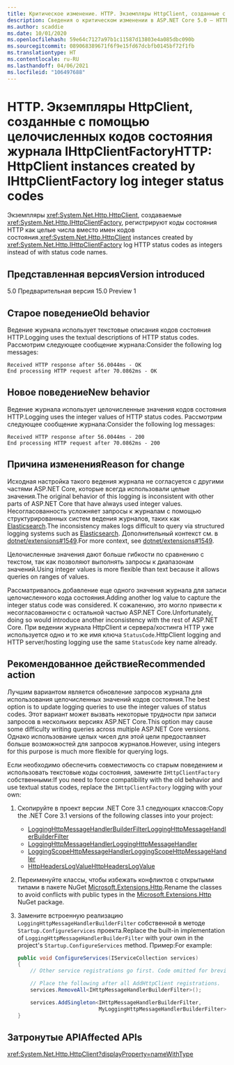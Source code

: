 ```yaml
---
title: Критическое изменение. HTTP. Экземпляры HttpClient, созданные с помощью целочисленных кодов состояния журнала IHttpClientFactory
description: Сведения о критическом изменении в ASP.NET Core 5.0 — HTTP. Экземпляры HttpClient, созданные с помощью целочисленных кодов состояния журнала IHttpClientFactory
ms.author: scaddie
ms.date: 10/01/2020
ms.openlocfilehash: 59e64c7127a97b1c11587d13803e4a085dbc090b
ms.sourcegitcommit: 089068389671f6f9e15fd67dcbfb0145bf72f1fb
ms.translationtype: HT
ms.contentlocale: ru-RU
ms.lasthandoff: 04/06/2021
ms.locfileid: "106497688"
---
```

# <a name="http-httpclient-instances-created-by-ihttpclientfactory-log-integer-status-codes"></a><span data-ttu-id="c46b6-103">HTTP. Экземпляры HttpClient, созданные с помощью целочисленных кодов состояния журнала IHttpClientFactory</span><span class="sxs-lookup"><span data-stu-id="c46b6-103">HTTP: HttpClient instances created by IHttpClientFactory log integer status codes</span></span>

<span data-ttu-id="c46b6-104">Экземпляры <xref:System.Net.Http.HttpClient>, создаваемые <xref:System.Net.Http.IHttpClientFactory>, регистрируют коды состояния HTTP как целые числа вместо имен кодов состояния.</span><span class="sxs-lookup"><span data-stu-id="c46b6-104"><xref:System.Net.Http.HttpClient> instances created by <xref:System.Net.Http.IHttpClientFactory> log HTTP status codes as integers instead of with status code names.</span></span>

## <a name="version-introduced"></a><span data-ttu-id="c46b6-105">Представленная версия</span><span class="sxs-lookup"><span data-stu-id="c46b6-105">Version introduced</span></span>

<span data-ttu-id="c46b6-106">5.0 Предварительная версия 1</span><span class="sxs-lookup"><span data-stu-id="c46b6-106">5.0 Preview 1</span></span>

## <a name="old-behavior"></a><span data-ttu-id="c46b6-107">Старое поведение</span><span class="sxs-lookup"><span data-stu-id="c46b6-107">Old behavior</span></span>

<span data-ttu-id="c46b6-108">Ведение журнала использует текстовые описания кодов состояния HTTP.</span><span class="sxs-lookup"><span data-stu-id="c46b6-108">Logging uses the textual descriptions of HTTP status codes.</span></span> <span data-ttu-id="c46b6-109">Рассмотрим следующее сообщение журнала:</span><span class="sxs-lookup"><span data-stu-id="c46b6-109">Consider the following log messages:</span></span>

```output
Received HTTP response after 56.0044ms - OK
End processing HTTP request after 70.0862ms - OK
```

## <a name="new-behavior"></a><span data-ttu-id="c46b6-110">Новое поведение</span><span class="sxs-lookup"><span data-stu-id="c46b6-110">New behavior</span></span>

<span data-ttu-id="c46b6-111">Ведение журнала использует целочисленные значения кодов состояния HTTP.</span><span class="sxs-lookup"><span data-stu-id="c46b6-111">Logging uses the integer values of HTTP status codes.</span></span> <span data-ttu-id="c46b6-112">Рассмотрим следующее сообщение журнала:</span><span class="sxs-lookup"><span data-stu-id="c46b6-112">Consider the following log messages:</span></span>

```output
Received HTTP response after 56.0044ms - 200
End processing HTTP request after 70.0862ms - 200
```

## <a name="reason-for-change"></a><span data-ttu-id="c46b6-113">Причина изменения</span><span class="sxs-lookup"><span data-stu-id="c46b6-113">Reason for change</span></span>

<span data-ttu-id="c46b6-114">Исходная настройка такого ведения журнала не согласуется с другими частями ASP.NET Core, которые всегда использовали целые значения.</span><span class="sxs-lookup"><span data-stu-id="c46b6-114">The original behavior of this logging is inconsistent with other parts of ASP.NET Core that have always used integer values.</span></span> <span data-ttu-id="c46b6-115">Несогласованность усложняет запросы к журналам с помощью структурированных систем ведения журналов, таких как [Elasticsearch](https://www.elastic.co/elasticsearch/).</span><span class="sxs-lookup"><span data-stu-id="c46b6-115">The inconsistency makes logs difficult to query via structured logging systems such as [Elasticsearch](https://www.elastic.co/elasticsearch/).</span></span> <span data-ttu-id="c46b6-116">Дополнительный контекст см. в [dotnet/extensions#1549](https://github.com/dotnet/extensions/issues/1549).</span><span class="sxs-lookup"><span data-stu-id="c46b6-116">For more context, see [dotnet/extensions#1549](https://github.com/dotnet/extensions/issues/1549).</span></span>

<span data-ttu-id="c46b6-117">Целочисленные значения дают больше гибкости по сравнению с текстом, так как позволяют выполнять запросы к диапазонам значений.</span><span class="sxs-lookup"><span data-stu-id="c46b6-117">Using integer values is more flexible than text because it allows queries on ranges of values.</span></span>

<span data-ttu-id="c46b6-118">Рассматривалось добавление еще одного значения журнала для записи целочисленного кода состояния.</span><span class="sxs-lookup"><span data-stu-id="c46b6-118">Adding another log value to capture the integer status code was considered.</span></span> <span data-ttu-id="c46b6-119">К сожалению, это могло привести к несогласованности с остальной частью ASP.NET Core.</span><span class="sxs-lookup"><span data-stu-id="c46b6-119">Unfortunately, doing so would introduce another inconsistency with the rest of ASP.NET Core.</span></span> <span data-ttu-id="c46b6-120">При ведении журнала HttpClient и сервера/хостинга HTTP уже используется одно и то же имя ключа `StatusCode`.</span><span class="sxs-lookup"><span data-stu-id="c46b6-120">HttpClient logging and HTTP server/hosting logging use the same `StatusCode` key name already.</span></span>

## <a name="recommended-action"></a><span data-ttu-id="c46b6-121">Рекомендованное действие</span><span class="sxs-lookup"><span data-stu-id="c46b6-121">Recommended action</span></span>

<span data-ttu-id="c46b6-122">Лучшим вариантом является обновление запросов журнала для использования целочисленных значений кодов состояния.</span><span class="sxs-lookup"><span data-stu-id="c46b6-122">The best option is to update logging queries to use the integer values of status codes.</span></span> <span data-ttu-id="c46b6-123">Этот вариант может вызвать некоторые трудности при записи запросов в нескольких версиях ASP.NET Core.</span><span class="sxs-lookup"><span data-stu-id="c46b6-123">This option may cause some difficulty writing queries across multiple ASP.NET Core versions.</span></span> <span data-ttu-id="c46b6-124">Однако использование целых чисел для этой цели предоставляет больше возможностей для запросов журналов.</span><span class="sxs-lookup"><span data-stu-id="c46b6-124">However, using integers for this purpose is much more flexible for querying logs.</span></span>

<span data-ttu-id="c46b6-125">Если необходимо обеспечить совместимость со старым поведением и использовать текстовые коды состояния, замените `IHttpClientFactory` собственными:</span><span class="sxs-lookup"><span data-stu-id="c46b6-125">If you need to force compatibility with the old behavior and use textual status codes, replace the `IHttpClientFactory` logging with your own:</span></span>

1. <span data-ttu-id="c46b6-126">Скопируйте в проект версии .NET Core 3.1 следующих классов:</span><span class="sxs-lookup"><span data-stu-id="c46b6-126">Copy the .NET Core 3.1 versions of the following classes into your project:</span></span>

    * [<span data-ttu-id="c46b6-127">LoggingHttpMessageHandlerBuilderFilter</span><span class="sxs-lookup"><span data-stu-id="c46b6-127">LoggingHttpMessageHandlerBuilderFilter</span></span>](https://github.com/dotnet/extensions/blob/release/3.1/src/HttpClientFactory/Http/src/Logging/LoggingHttpMessageHandlerBuilderFilter.cs)
    * [<span data-ttu-id="c46b6-128">LoggingHttpMessageHandler</span><span class="sxs-lookup"><span data-stu-id="c46b6-128">LoggingHttpMessageHandler</span></span>](https://github.com/dotnet/extensions/blob/release/3.1/src/HttpClientFactory/Http/src/Logging/LoggingHttpMessageHandler.cs)
    * [<span data-ttu-id="c46b6-129">LoggingScopeHttpMessageHandler</span><span class="sxs-lookup"><span data-stu-id="c46b6-129">LoggingScopeHttpMessageHandler</span></span>](https://github.com/dotnet/extensions/blob/release/3.1/src/HttpClientFactory/Http/src/Logging/LoggingScopeHttpMessageHandler.cs)
    * [<span data-ttu-id="c46b6-130">HttpHeadersLogValue</span><span class="sxs-lookup"><span data-stu-id="c46b6-130">HttpHeadersLogValue</span></span>](https://github.com/dotnet/extensions/blob/release/3.1/src/HttpClientFactory/Http/src/Logging/HttpHeadersLogValue.cs)

1. <span data-ttu-id="c46b6-131">Переименуйте классы, чтобы избежать конфликтов с открытыми типами в пакете NuGet [Microsoft.Extensions.Http](https://www.nuget.org/packages/Microsoft.Extensions.Http).</span><span class="sxs-lookup"><span data-stu-id="c46b6-131">Rename the classes to avoid conflicts with public types in the [Microsoft.Extensions.Http](https://www.nuget.org/packages/Microsoft.Extensions.Http) NuGet package.</span></span>

1. <span data-ttu-id="c46b6-132">Замените встроенную реализацию `LoggingHttpMessageHandlerBuilderFilter` собственной в методе `Startup.ConfigureServices` проекта.</span><span class="sxs-lookup"><span data-stu-id="c46b6-132">Replace the built-in implementation of `LoggingHttpMessageHandlerBuilderFilter` with your own in the project's `Startup.ConfigureServices` method.</span></span> <span data-ttu-id="c46b6-133">Пример:</span><span class="sxs-lookup"><span data-stu-id="c46b6-133">For example:</span></span>

    ```csharp
    public void ConfigureServices(IServiceCollection services)
    {
        // Other service registrations go first. Code omitted for brevity.

        // Place the following after all AddHttpClient registrations.
        services.RemoveAll<IHttpMessageHandlerBuilderFilter>();

        services.AddSingleton<IHttpMessageHandlerBuilderFilter,
                              MyLoggingHttpMessageHandlerBuilderFilter>();
    }
    ```

## <a name="affected-apis"></a><span data-ttu-id="c46b6-134">Затронутые API</span><span class="sxs-lookup"><span data-stu-id="c46b6-134">Affected APIs</span></span>

<xref:System.Net.Http.HttpClient?displayProperty=nameWithType>

<!--

### Category

ASP.NET Core

### Affected APIs

`T:System.Net.Http.HttpClient`

-->
